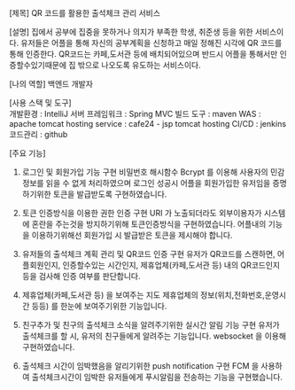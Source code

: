 [제목] 
QR 코드를 활용한 출석체크 관리 서비스



[설명]
집에서 공부에 집중을 못하거나 의지가 부족한 학생, 취준생 등을 위한 서비스이다. 
유저들은 어플을 통해 자신의 공부계획을 신청하고 매일 정해진 시각에 QR 코드를 통해 인증한다.
QR코드는 카페,도서관 등에 배치되어있으며 반드시 어플을 통해서만 인증할수있기때문에 집 밖으로 나오도록 유도하는 서비스이다.



[나의 역할] 
백엔드 개발자



[사용 스택 및 도구]   
개발환경 : IntelliJ
서버 프레임워크 : Spring MVC
빌드 도구 : maven
WAS : apache tomcat
hosting service : cafe24 - jsp tomcat hosting
CI/CD : jenkins
코드관리 : github 



[주요 기능] 
1. 로그인 및 회원가입 기능 구현
비밀번호 해시함수 Bcrypt 를 이용해 사용자의 민감정보를 읽을 수 없게 처리하였으며 
로그인 성공시 어플을 회원가입한 유저임을 증명하기위한 토큰을 발급받도록 구현하였습니다.

2. 토큰 인증방식을 이용한 권한 인증 구현
URI 가 노출되더라도 외부이용자가 시스템에 혼란을 주는것을 방지하기위해 토큰인증방식을 구현하였습니다.
어플내의 기능을 이용하기위해선 회원가입 시 발급받은 토큰을 제시해야 합니다.

3. 유저들의 출석체크 계획 관리 및 QR코드 인증 구현
유저가 QR코드를 스캔하면, 어플회원인지, 인증할수있는 시간인지, 제휴업체(카페,도서관 등) 내의 QR코드인지 등을 검사해 인증 여부를 판단합니다.

4. 제휴업체(카페,도서관 등) 을 보여주는 지도
제휴업체의 정보(위치,전화번호,운영시간 등등) 를 한눈에 보여주기위한 기능입니다.

5. 친구추가 및 친구의 출석체크 소식을 알려주기위한 실시간 알림 기능 구현
유저가 출석체크를 할 시, 유저의 친구들에게 알려주는 기능입니다. websocket 을 이용해 구현하였습니다. 

6. 출석체크 시간이 임박했음을 알리기위한 push notification 구현
FCM 을 사용하여 출석체크시간이 임박한 유저들에게 푸시알림을 전송하는 기능을 구현했습니다.
